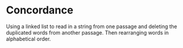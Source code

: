 Concordance
===========

Using a linked list to read in a string from one passage and deleting the duplicated words from another passage. Then rearranging words in alphabetical order.
